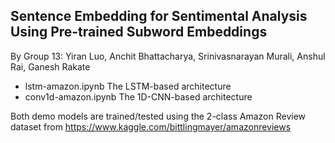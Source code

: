 Sentence Embedding for Sentimental Analysis Using Pre-trained Subword Embeddings
---
By Group 13: Yiran Luo, Anchit Bhattacharya, Srinivasnarayan Murali, Anshul Rai, Ganesh Rakate

* lstm-amazon.ipynb The LSTM-based architecture
* conv1d-amazon.ipynb The 1D-CNN-based architecture

Both demo models are trained/tested using the 2-class Amazon Review dataset from https://www.kaggle.com/bittlingmayer/amazonreviews
